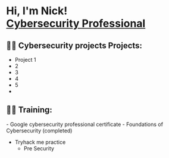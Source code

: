 <h1>Hi, I'm Nick! <br/><a  <a href="https://www.linkedin.com/in/nikolaos-sotiriou-6a5b1b384/">Cybersecurity Professional</a>

<h2>👨‍💻 Cybersecurity projects  Projects:</h2>

  - Project 1
  - 2
  - 3
  - 4
  - 5
  -
<h2>👨‍💻 Training:</h2>
  - Google cybersecurity professional certificate
  - Foundations of Cybersecurity (completed) 
    
  - Tryhack me practice
      - Pre Security
    
  

